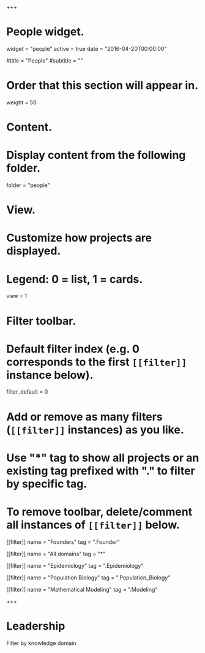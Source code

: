 +++
# People widget.
widget = "people"
active = true
date = "2016-04-20T00:00:00"

#title = "People"
#subtitle = ""

# Order that this section will appear in.
weight = 50

# Content.
# Display content from the following folder.

folder = "people"

# View.
# Customize how projects are displayed.
# Legend: 0 = list, 1 = cards.
view = 1

# Filter toolbar.

# Default filter index (e.g. 0 corresponds to the first `[[filter]]` instance below).
filter_default = 0

# Add or remove as many filters (`[[filter]]` instances) as you like.
# Use "*" tag to show all projects or an existing tag prefixed with "." to filter by specific tag.
# To remove toolbar, delete/comment all instances of `[[filter]]` below.

[[filter]]
  name = "Founders"
  tag = ".Founder"  

[[filter]]
  name = "All domains"
  tag = "*"
  

[[filter]]
  name = "Epidemiology"
  tag = ".Epidemiology"

[[filter]]
  name = "Population Biology"
  tag = ".Population_Biology"

[[filter]]
  name = "Mathematical Modeling"
  tag = ".Modeling"

+++


# Leadership
Filter by knowledge domain

